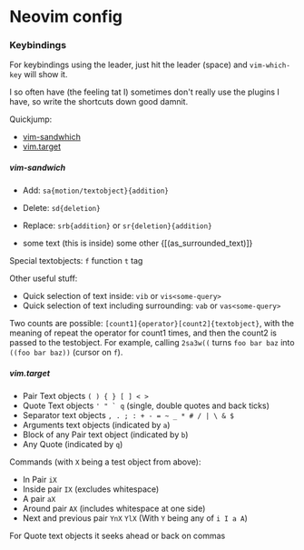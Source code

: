 # Neovim config

### Keybindings

For keybindings using the leader, just hit the leader (space) and `vim-which-key` will show it.

I so often have (the feeling tat I) sometimes don't really use the plugins I have, so write the shortcuts down
good damnit.

Quickjump:

- [vim-sandwhich](#vim-sandwhich)
- [vim.target](#vim.target)

##### vim-sandwich

- Add: `sa{motion/textobject}{addition}`
- Delete: ``sd{deletion}``
- Replace: ``srb{addition}`` or ``sr{deletion}{addition}`` 

- some text (this is inside) some other 
{[(as_surrounded_text)]} 
 
Special textobjects: `f` function `t` tag

Other useful stuff:
- Quick selection of text inside: ``vib`` or ``vis<some-query>``
- Quick selection of text including surrounding: ``vab`` or ``vas<some-query>``

Two counts are possible: ``[count1]{operator}[count2]{textobject}``, with the meaning of repeat the operator for count1
times, and then the count2 is passed to the testobject. For example, calling ``2sa3w((`` turns ``foo bar baz``
into ``((foo bar baz))`` (cursor on `f`).

 

##### vim.target

- Pair Text objects ``( ) { } [ ] < >``
- Quote Text objects ``' " ` q`` (single, double quotes and back ticks)
- Separator text objects `` , . ; : + - = ~ _ * # / | \ & $ ``
- Arguments text objects (indicated by `` a ``)
- Block of any Pair text object (indicated by `` b ``)
- Any Quote (indicated by `` q ``) 

Commands (with `X` being a test object from above):

- In Pair `iX`
- Inside pair `IX` (excludes whitespace)
- A pair `aX`
- Around pair `AX` (includes whitespace at one side)
- Next and previous pair `YnX` `YlX` (With `Y` being any of `i I a A`)

For Quote text objects it seeks ahead or back on commas


  

 
